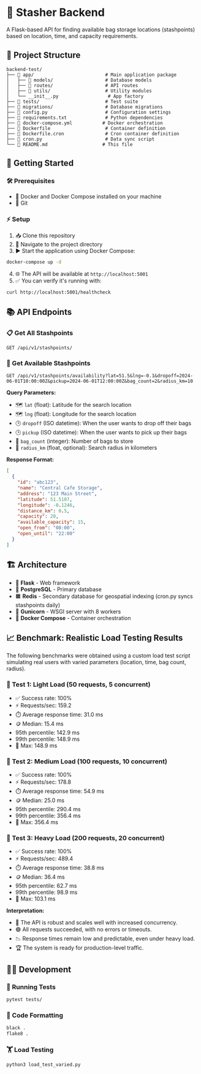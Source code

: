# 🧳 Stasher Backend

A Flask-based API for finding available bag storage locations (stashpoints) based on location, time, and capacity requirements.

## 📁 Project Structure

```
backend-test/
├── 📁 app/                          # Main application package
│   ├── 📁 models/                   # Database models
│   ├── 📁 routes/                   # API routes
│   ├── 📁 utils/                    # Utility modules
│   └── __init__.py                  # App factory
├── 📁 tests/                        # Test suite
├── 📁 migrations/                   # Database migrations
├── 📄 config.py                     # Configuration settings
├── 📄 requirements.txt              # Python dependencies
├── 📄 docker-compose.yml           # Docker orchestration
├── 📄 Dockerfile                    # Container definition
├── 📄 Dockerfile.cron               # Cron container definition
├── 📄 cron.py                       # Data sync script
└── 📄 README.md                    # This file
```

## 🚀 Getting Started

### 🛠️ Prerequisites

- 🐳 Docker and Docker Compose installed on your machine
- 🧬 Git

### ⚡ Setup

1. 📥 Clone this repository
2. 📂 Navigate to the project directory
3. ▶️ Start the application using Docker Compose:

```bash
docker-compose up -d
```

4. 🌐 The API will be available at `http://localhost:5001`
5. ✅ You can verify it's running with:

```bash
curl http://localhost:5001/healthcheck
```

## 📚 API Endpoints

### 📋 Get All Stashpoints
```
GET /api/v1/stashpoints/
```

### 🔎 Get Available Stashpoints
```
GET /api/v1/stashpoints/availability?lat=51.5&lng=-0.1&dropoff=2024-06-01T10:00:00Z&pickup=2024-06-01T12:00:00Z&bag_count=2&radius_km=10
```

**Query Parameters:**
- 🗺️ `lat` (float): Latitude for the search location
- 🗺️ `lng` (float): Longitude for the search location
- 🕒 `dropoff` (ISO datetime): When the user wants to drop off their bags
- 🕒 `pickup` (ISO datetime): When the user wants to pick up their bags
- 🎒 `bag_count` (integer): Number of bags to store
- 📏 `radius_km` (float, optional): Search radius in kilometers

**Response Format:**
```json
[
  {
    "id": "abc123",
    "name": "Central Cafe Storage",
    "address": "123 Main Street",
    "latitude": 51.5107,
    "longitude": -0.1246,
    "distance_km": 0.5,
    "capacity": 20,
    "available_capacity": 15,
    "open_from": "08:00",
    "open_until": "22:00"
  }
]
```

## 🏗️ Architecture

- 🐍 **Flask** - Web framework
- 🐘 **PostgreSQL** - Primary database
- 🟧 **Redis** - Secondary database for geospatial indexing (cron.py syncs stashpoints daily)
- 🦄 **Gunicorn** - WSGI server with 8 workers
- 🐳 **Docker Compose** - Container orchestration

## 📈 Benchmark: Realistic Load Testing Results

The following benchmarks were obtained using a custom load test script simulating real users with varied parameters (location, time, bag count, radius).

### 🧪 Test 1: Light Load (50 requests, 5 concurrent)
- ✅ Success rate: 100%
- ⚡ Requests/sec: 159.2
- ⏱️ Average response time: 31.0 ms
- 🪙 Median: 15.4 ms
- 95th percentile: 142.9 ms
- 99th percentile: 148.9 ms
- 🚩 Max: 148.9 ms

### 🧪 Test 2: Medium Load (100 requests, 10 concurrent)
- ✅ Success rate: 100%
- ⚡ Requests/sec: 178.8
- ⏱️ Average response time: 54.9 ms
- 🪙 Median: 25.0 ms
- 95th percentile: 290.4 ms
- 99th percentile: 356.4 ms
- 🚩 Max: 356.4 ms

### 🧪 Test 3: Heavy Load (200 requests, 20 concurrent)
- ✅ Success rate: 100%
- ⚡ Requests/sec: 489.4
- ⏱️ Average response time: 38.8 ms
- 🪙 Median: 36.4 ms
- 95th percentile: 62.7 ms
- 99th percentile: 98.9 ms
- 🚩 Max: 103.1 ms

**Interpretation:**
- 🚀 The API is robust and scales well with increased concurrency.
- 🟢 All requests succeeded, with no errors or timeouts.
- 📉 Response times remain low and predictable, even under heavy load.
- 🏆 The system is ready for production-level traffic.

## 👩‍💻 Development

### 🧪 Running Tests
```bash
pytest tests/
```

### 🎨 Code Formatting
```bash
black .
flake8 .
```

### 🏋️ Load Testing
```bash
python3 load_test_varied.py
```
